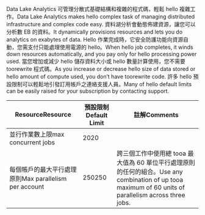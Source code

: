 <span data-ttu-id="c9c91-101">Data Lake Analytics 可管理分散式基礎結構和複雜的程式碼，輕鬆 hello 複雜工作。</span><span class="sxs-lookup"><span data-stu-id="c9c91-101">Data Lake Analytics makes hello complex task of managing distributed infrastructure and complex code easy.</span></span> <span data-ttu-id="c9c91-102">資料湖分析會動態佈建資源，讓您可以分析數 EB 的資料。</span><span class="sxs-lookup"><span data-stu-id="c9c91-102">It dynamically provisions resources and lets you do analytics on exabytes of data.</span></span> <span data-ttu-id="c9c91-103">Hello 作業完成時，它安全防護功能向資源自動，您需支付只能處理使用電源的 hello。</span><span class="sxs-lookup"><span data-stu-id="c9c91-103">When hello job completes, it winds down resources automatically, and you pay only for hello processing power used.</span></span> <span data-ttu-id="c9c91-104">當您增加或減少 hello 儲存資料大小或 hello 數量計算使用，您不需要 toorewrite 程式碼。</span><span class="sxs-lookup"><span data-stu-id="c9c91-104">As you increase or decrease hello size of data stored or hello amount of compute used, you don’t have toorewrite code.</span></span> <span data-ttu-id="c9c91-105">許多 hello 預設限制可以輕鬆地引發訂用帳戶之連絡支援人員。</span><span class="sxs-lookup"><span data-stu-id="c9c91-105">Many of hello default limits can be easily raised for your subscription by contacting support.</span></span> 

| <span data-ttu-id="c9c91-106">**Resource**</span><span class="sxs-lookup"><span data-stu-id="c9c91-106">**Resource**</span></span> | <span data-ttu-id="c9c91-107">**預設限制**</span><span class="sxs-lookup"><span data-stu-id="c9c91-107">**Default Limit**</span></span> | <span data-ttu-id="c9c91-108">**註解**</span><span class="sxs-lookup"><span data-stu-id="c9c91-108">**Comments**</span></span> |
| --- | --- | --- |
| <span data-ttu-id="c9c91-109">並行作業數上限</span><span class="sxs-lookup"><span data-stu-id="c9c91-109">max concurrent jobs</span></span> |<span data-ttu-id="c9c91-110">20</span><span class="sxs-lookup"><span data-stu-id="c9c91-110">20</span></span> | |
| <span data-ttu-id="c9c91-111">每個帳戶的最大平行處理原則</span><span class="sxs-lookup"><span data-stu-id="c9c91-111">Max parallelism per account</span></span> |<span data-ttu-id="c9c91-112">250</span><span class="sxs-lookup"><span data-stu-id="c9c91-112">250</span></span> |<span data-ttu-id="c9c91-113">跨三個工作中使用總 tooa 最大值為 60 單位平行處理原則的任何的組合。</span><span class="sxs-lookup"><span data-stu-id="c9c91-113">Use any combination of up tooa maximum of 60 units of parallelism across three jobs.</span></span> |

